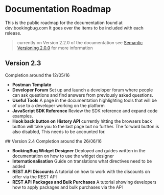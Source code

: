 # Documentation Roadmap
This is the public roadmap for the documentation found at dev.bookingbug.com It goes over the items to be included with each release.

> currently on Version 2.2.0 of the documentation see [Semantic Versioning 2.0.0](http://semver.org/) for more information

## Version 2.3
Completion around the 12/05/16

- **Postman Template**
- **Developer Forum** Set up and launch a developer forum where people can ask questions and find answers from previously asked questions.
- **Useful Tools** A page in the documentation highlighting tools that will be of use to a developer working on the platform
- **JavaScript SDK Reference** Review the SDK reference and expand code examples.
- **Hook back button on History API** currently hitting the browsers back button will take you to the last page but no further. The forward button is also disabled, This needs to be accounted for.

## Version 2.4
Completion around the 26/06/16

- **BookingBug Widget Designer** Deployed and guides written in the documentation on how to use the widget designer
- **Internationalisation** Guide on translations what directives need to be added
- **REST API Discounts** A tutorial on how to work with the discounts on offer via the REST API
- **REST API Packages and Bulk Purchases** A tutorial showing developers how to apply packages and bulk purchases via the API
